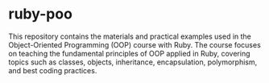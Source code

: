 # ruby-poo
This repository contains the materials and practical examples used in the Object-Oriented Programming (OOP) course with Ruby. The course focuses on teaching the fundamental principles of OOP applied in Ruby, covering topics such as classes, objects, inheritance, encapsulation, polymorphism, and best coding practices.
